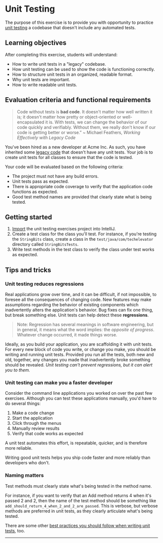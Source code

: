 # Unit Testing

The purpose of this exercise is to provide you with opportunity to practice [unit testing][what-is-unit-testing] a codebase that doesn't include any automated tests.

## Learning objectives

After completing this exercise, students will understand:

* How to write unit tests in a "legacy" codebase.
* How unit testing can be used to show the code is functioning correctly.
* How to structure unit tests in an organized, readable format.
* Why unit tests are important.
* How to write readable unit tests.

## Evaluation criteria and functional requirements

> Code without tests is **bad code**. It doesn't matter how well written it is; it doesn't matter how pretty or object-oriented or well-encapsulated it is. With tests, we can change the behavior of our code quickly and verifiably. Without them, we really don't know if our code is getting better or worse.”
~ Michael Feathers, _Working Effectively with Legacy Code_

You've been hired as a new developer at Acme Inc. As such, you have inherited some [legacy code][what-is-legacy-code] that doesn't have any unit tests. Your job is to create unit tests for all classes to ensure that the code is tested.

Your code will be evaluated based on the following criteria:

* The project must not have any build errors.
* Unit tests pass as expected.
* There is appropriate code coverage to verify that the application code functions as expected.
* Good test method names are provided that clearly state what is being tested.

## Getting started

1. [Import](https://book.techelevator.com/v2_3/content/guides/intellij.html#import-a-project) the unit testing exercises project into IntelliJ.
2. Create a test class for the class you'll test. For instance, if you're testing the `StringBits` class, create a class in the `test/java/com/techelevator` directory called `StringBitsTests`.
3. Write test methods in the test class to verify the class under test works as expected.


## Tips and tricks

### Unit testing reduces regressions

Real applications grow over time, and it can be difficult, if not impossible, to foresee all the consequences of changing code. New features may make assumptions regarding the behavior of existing components which inadvertently alters the application's behavior. Bug fixes can fix one thing, but break something else. Unit tests can help detect these **regressions**.

>Note: Regression has several meanings in software engineering, but in general, it means what the word implies: the *opposite of progress*. Whatever change occurred, it made things worse.

Ideally, as you build your application, you are scaffolding it with unit tests. For every new block of code you write, or change you make, you should be writing and running unit tests. Provided you run all the tests, both new and old, together, any changes you made that inadvertently broke something should be revealed. *Unit testing can't prevent regressions, but it can alert you to them.*

### Unit testing can make you a faster developer

Consider the command line applications you worked on over the past few exercises. Although you can test these applications manually, you'd have to do several things:

1. Make a code change
2. Start the application
3. Click through the menus
4. Manually review results
5. Verify that code works as expected

A unit test automates this effort, is repeatable, quicker, and is therefore more reliable.

Writing good unit tests helps you ship code faster and more reliably than developers who don't.

### Naming matters

Test methods must clearly state what's being tested in the method name.

For instance, if you want to verify that an Add method returns 4 when it's passed 2 and 2, then the name of the test method should be something like `add_should_return_4_when_2_and_2_are_passed`. This is verbose, but verbose methods are preferred in unit tests, as they clearly articulate what's being tested.

There are some other [best practices you should follow when writing unit tests][unit-testing-best-practices], too.

---

[unit-testing-best-practices]: https://docs.microsoft.com/en-us/dotnet/core/testing/unit-testing-best-practices
[what-is-unit-testing]: https://searchsoftwarequality.techtarget.com/definition/unit-testing
[what-is-legacy-code]: http://wiki.c2.com/?LegacyCode
